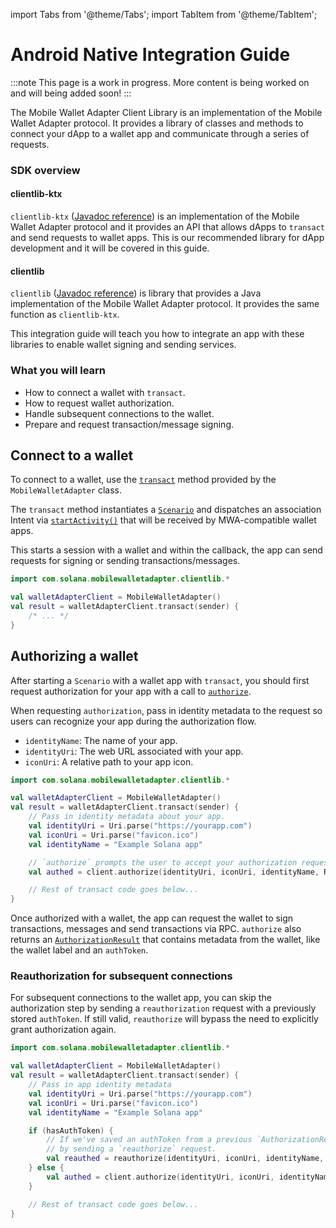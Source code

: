 import Tabs from '@theme/Tabs';
import TabItem from '@theme/TabItem';

# Android Native Integration Guide

:::note
This page is a work in progress. More content is being worked on and will being added soon!
:::

The Mobile Wallet Adapter Client Library is an implementation of the Mobile Wallet Adapter protocol. It provides a library of classes and methods to connect your dApp to a wallet app and communicate through a series of requests. 

### SDK overview

#### clientlib-ktx
`clientlib-ktx` ([Javadoc reference](https://www.javadoc.io/doc/com.solanamobile/mobile-wallet-adapter-clientlib-ktx/latest/com/solana/mobilewalletadapter/clientlib/package-summary.html)) is an implementation of the Mobile Wallet Adapter protocol and it provides an API that allows dApps to `transact` and send requests to wallet apps. 
This is our recommended library for dApp development and it will be covered in this guide.

#### clientlib

`clientlib` ([Javadoc reference](https://www.javadoc.io/doc/com.solanamobile/mobile-wallet-adapter-clientlib/latest/index.html)) is library that provides a Java implementation of the Mobile Wallet Adapter protocol. It provides the same function as `clientlib-ktx`.

This integration guide will teach you how to integrate an app with these libraries to enable wallet signing and sending services.

### What you will learn
- How to connect a wallet with `transact`.
- How to request wallet authorization.
- Handle subsequent connections to the wallet.
- Prepare and request transaction/message signing.

## Connect to a wallet

To connect to a wallet, use the [`transact`](https://www.javadoc.io/doc/com.solanamobile/mobile-wallet-adapter-clientlib-ktx/latest/com/solana/mobilewalletadapter/clientlib/MobileWalletAdapter.html) method provided by the `MobileWalletAdapter` class. 

The `transact` method instantiates a [`Scenario`](https://github.com/solana-mobile/mobile-wallet-adapter/tree/main/android/clientlib/src/main/java/com/solana/mobilewalletadapter/clientlib/scenario/Scenario.java) and dispatches an association Intent via [`startActivity()`](https://developer.android.com/reference/android/app/Activity#startActivity(android.content.Intent)) that will be received by MWA-compatible wallet apps. 

This starts a session with a wallet and within the callback, the app can send requests for signing or sending transactions/messages.

```kotlin
import com.solana.mobilewalletadapter.clientlib.*

val walletAdapterClient = MobileWalletAdapter()
val result = walletAdapterClient.transact(sender) {
    /* ... */
}
```

## Authorizing a wallet
After starting a `Scenario` with a wallet app with `transact`, you should first request authorization for your app with a call to [`authorize`](https://www.javadoc.io/doc/com.solanamobile/mobile-wallet-adapter-clientlib-ktx/latest/com/solana/mobilewalletadapter/clientlib/AdapterOperations.html#authorize(Uri,Uri,String,RpcCluster)).

When requesting `authorization`, pass in identity metadata to the request so users can recognize your app during 
the authorization flow.
- `identityName`: The name of your app.
- `identityUri`: The web URL associated with your app.
- `iconUri`: A relative path to your app icon.

<Tabs>
<TabItem value="Kotlin" label="Kotlin">

```kotlin
import com.solana.mobilewalletadapter.clientlib.*

val walletAdapterClient = MobileWalletAdapter()
val result = walletAdapterClient.transact(sender) {
    // Pass in identity metadata about your app.
    val identityUri = Uri.parse("https://yourapp.com")
    val iconUri = Uri.parse("favicon.ico")
    val identityName = "Example Solana app"

    // `authorize` prompts the user to accept your authorization request.
    val authed = client.authorize(identityUri, iconUri, identityName, RpcCluster.Devnet)

    // Rest of transact code goes below...
}
```

</TabItem>
</Tabs>

Once authorized with a wallet, the app can request the wallet to sign transactions, messages and send transactions via RPC. `authorize` also returns an [`AuthorizationResult`](https://www.javadoc.io/doc/com.solanamobile/mobile-wallet-adapter-clientlib/latest/com/solana/mobilewalletadapter/clientlib/protocol/MobileWalletAdapterClient.AuthorizationResult.html) that contains metadata from the wallet, like the wallet label and an `authToken`.

### Reauthorization for subsequent connections

For subsequent connections to the wallet app, you can skip the authorization step by sending a `reauthorization` request 
with a previously stored `authToken`. If still valid, `reauthorize` will bypass the need to explicitly grant authorization again.

<Tabs>
<TabItem value="Kotlin" label="Kotlin">

```kotlin
import com.solana.mobilewalletadapter.clientlib.*

val walletAdapterClient = MobileWalletAdapter()
val result = walletAdapterClient.transact(sender) {
    // Pass in app identity metadata
    val identityUri = Uri.parse("https://yourapp.com")
    val iconUri = Uri.parse("favicon.ico")
    val identityName = "Example Solana app"

    if (hasAuthToken) {
        // If we've saved an authToken from a previous `AuthorizationResult`, we can skip `authorize`
        // by sending a `reauthorize` request.
        val reauthed = reauthorize(identityUri, iconUri, identityName, savedAuthToken)
    } else {
        val authed = client.authorize(identityUri, iconUri, identityName, RpcCluster.Devnet)
    }

    // Rest of transact code goes below...
}
```

</TabItem>
</Tabs>




